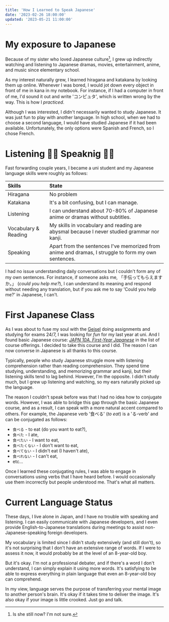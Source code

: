 ```yaml
---
title: 'How I Learned to Speak Japanese'
date: '2023-02-26 18:00:00'
updated: '2023-05-21 11:00:00'
---
```


# My exposure to Japanese

Because of my sister who loved Japanese culture[^a],
I grew up indirectly watching and listening to Japanese dramas, movies,
entertainment, anime, and music since elementary school.

As my interest naturally grew, I learned hiragana and katakana by looking them up online.
Whenever I was bored, I would jot down every object in front of me in kana in my notebook.
For instance, if I had a computer in front of me, I'd sound it out and write 'コンピュタ',
which is written wrong by the way. This is how I _practiced_.

Although I was interested, I didn't necessarily wanted to study Japanese.
It was just fun to play with another language.
In high school, when we had to choose a second language,
I would have studied Japanese if it had been available.
Unfortunately, the only options were Spanish and French, so I chose French.

# Listening 👍🏼 Speaknig 👎🏼

Fast forwarding couple years, I became a uni student and my Japanese language skills were roughly as follows:

| Skills               | State                                                                                               |
| :------------------- | :-------------------------------------------------------------------------------------------------- |
| Hiragana             | No problem                                                                                          |
| Katakana             | It's a bit confusing, but I can manage.                                                             |
| Listening            | I can understand about 70-80% of Japanese anime or dramas without subtitles.                        |
| Vocabulary & Reading | My skills in vocabulary and reading are abysmal because I never studied grammar nor kanji.          |
| Speaking             | Apart from the sentences I've memorized from anime and dramas, I struggle to form my own sentences. |

I had no issue understanding daily conversations but I couldn't form any of my own sentences.
For instance, if someone asks me, 「手伝ってもらえますか。」 (_could you help me?_), I can understand its meaning and respond without needing any translation,
but if you ask me to say 'Could you help me?' in Japanese, I can't.

# First Japanese Class

As I was about to fuse my soul with the [Geisel](https://library.ucsd.edu/about/geisel-library.html) doing assignments and studying for exams 24/7,
I was looking for _fun_ for my last year at uni. And I found basic Japanese course: _[JAPN 10A. First-Year Japanese](https://catalog.ucsd.edu/courses/JAPN.html)_ in the
list of course offerings. I decided to take this course and I did.
The reason I can now converse in Japanese is all thanks to this course.

Typically, people who study Japanese struggle more with listening comprehension rather than reading comprehension. They spend time studying, understanding, and memorizing grammar and kanji, but their listening skills tend to lag behind. However, I'm the opposite. I didn't study much, but I grew up listening and watching, so my ears naturally picked up the language.

The reason I couldn't speak before was that I had no idea how to conjugate words. However, I was able to bridge this gap through the basic Japanese course, and as a result, I can speak with a more natural accent compared to others.
For example, the Japanese verb '食べる' (_to eat_) is a 'る-verb' and can be conjugated as follows:

- `食べる` - to eat (do you want to eat?),
- `食べた` - I ate,
- `食べたい` - I want to eat,
- `食べたくない` - I don't want to eat,
- `食べてない` - I didn't eat (I haven't ate),
- `食べれない` - I can't eat,
- etc...

Once I learned these conjugating rules, I was able to engage in conversations using verbs that I have heard before.
I would occasionally use them incorrectly but people understood me. That's what all matters.

# Current Language Status

These days, I live alone in Japan, and I have no trouble with speaking and listening. I can easily communicate with Japanese developers, and I even provide English-to-Japanese translations during meetings to assist non-Japanese-speaking foreign developers.

My vocabulary is limited since I didn't study extensively (and still don't), so it's not surprising that I don't have an extensive range of words. If I were to assess it now, it would probably be at the level of an 8-year-old boy.

But it's okay. I'm not a professional debater, and if there's a word I don't understand, I can simply explain it using more words. It's satisfying to be able to express everything in plain language that even an 8-year-old boy can comprehend.

In my view, language serves the purpose of transferring your mental image to another person's brain.
It's okay if it takes time to deliver the image. It's also okay if your image is little crooked.
Just go and talk.

[^a]: Is she still now? I'm not sure.
